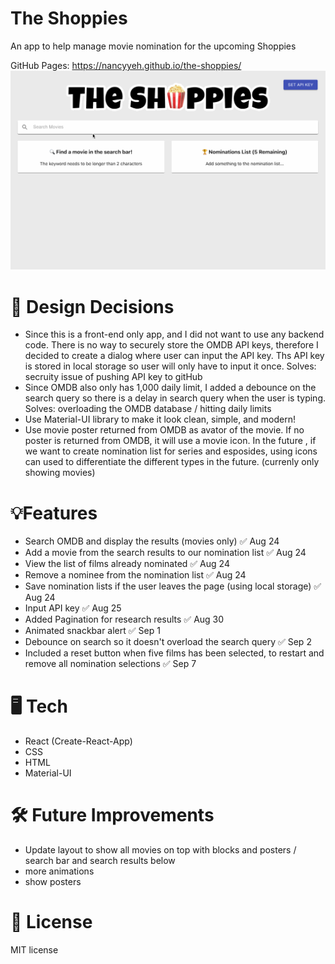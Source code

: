 # The Shoppies

An app to help manage movie nomination for the upcoming Shoppies

GitHub Pages: https://nancyyeh.github.io/the-shoppies/
![](public/main.gif)

# 💭 Design Decisions

- Since this is a front-end only app, and I did not want to use any backend code. There is no way to securely store the OMDB API keys, therefore I decided to create a dialog where user can input the API key. Ths API key is stored in local storage so user will only have to input it once. Solves: secruity issue of pushing API key to gitHub
- Since OMDB also only has 1,000 daily limit, I added a debounce on the search query so there is a delay in search query when the user is typing. Solves: overloading the OMDB database / hitting daily limits
- Use Material-UI library to make it look clean, simple, and modern!
- Use movie poster returned from OMDB as avator of the movie. If no poster is returned from OMDB, it will use a movie icon. In the future , if we want to create nomination list for series and esposides, using icons can used to differentiate the different types in the future. (currenly only showing movies)

# 💡Features

- Search OMDB and display the results (movies only) ✅ Aug 24
- Add a movie from the search results to our nomination list ✅ Aug 24
- View the list of films already nominated ✅ Aug 24
- Remove a nominee from the nomination list ✅ Aug 24
- Save nomination lists if the user leaves the page (using local storage) ✅ Aug 24
- Input API key ✅ Aug 25
- Added Pagination for research results ✅ Aug 30
- Animated snackbar alert ✅ Sep 1
- Debounce on search so it doesn't overload the search query ✅ Sep 2
- Included a reset button when five films has been selected, to restart and remove all nomination selections ✅ Sep 7

# 🖥️ Tech

- React (Create-React-App)
- CSS
- HTML
- Material-UI

# 🛠️ Future Improvements

- Update layout to show all movies on top with blocks and posters / search bar and search results below
- more animations
- show posters

# 🚀 License

MIT license
